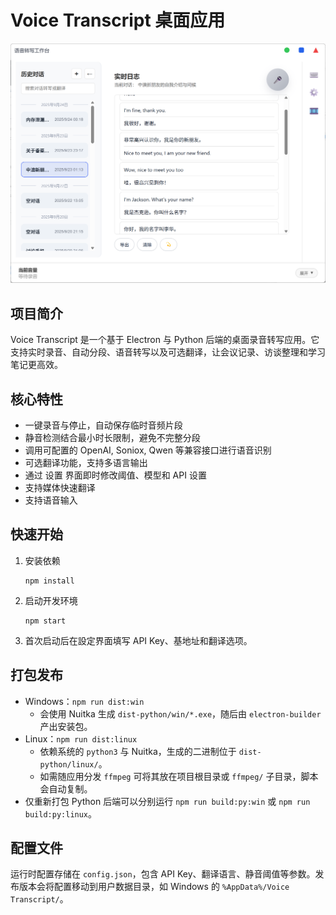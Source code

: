 # Voice Transcript 桌面应用

![](https://github.com/youtonghy/Voice-transcript/blob/dev/electron/PixPin_2025-09-25_14-05-47.png?raw=true)

## 项目简介
Voice Transcript 是一个基于 Electron 与 Python 后端的桌面录音转写应用。它支持实时录音、自动分段、语音转写以及可选翻译，让会议记录、访谈整理和学习笔记更高效。

## 核心特性
- 一键录音与停止，自动保存临时音频片段
- 静音检测结合最小时长限制，避免不完整分段
- 调用可配置的 OpenAI, Soniox, Qwen 等兼容接口进行语音识别
- 可选翻译功能，支持多语言输出
- 通过 设置 界面即时修改阈值、模型和 API 设置
- 支持媒体快速翻译
- 支持语音输入

## 快速开始
1. 安装依赖
   ```
   npm install
   ```
2. 启动开发环境
   ```
   npm start
   ```
3. 首次启动后在設定界面填写 API Key、基地址和翻译选项。

## 打包发布
- Windows：`npm run dist:win`
  - 会使用 Nuitka 生成 `dist-python/win/*.exe`，随后由 `electron-builder` 产出安装包。
- Linux：`npm run dist:linux`
  - 依赖系统的 `python3` 与 Nuitka，生成的二进制位于 `dist-python/linux/`。
  - 如需随应用分发 `ffmpeg` 可将其放在项目根目录或 `ffmpeg/` 子目录，脚本会自动复制。
- 仅重新打包 Python 后端可以分别运行 `npm run build:py:win` 或 `npm run build:py:linux`。

## 配置文件
运行时配置存储在 `config.json`，包含 API Key、翻译语言、静音阈值等参数。发布版本会将配置移动到用户数据目录，如 Windows 的 `%AppData%/Voice Transcript/`。
